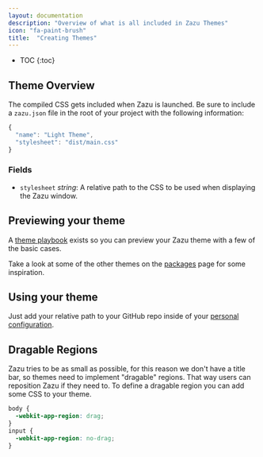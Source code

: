 ```yaml
---
layout: documentation
description: "Overview of what is all included in Zazu Themes"
icon: "fa-paint-brush"
title:  "Creating Themes"
---
```


* TOC
{:toc}

## Theme Overview

The compiled CSS gets included when Zazu is launched. Be sure to include a
`zazu.json` file in the root of your project with the following information:

~~~ javascript
{
  "name": "Light Theme",
  "stylesheet": "dist/main.css"
}
~~~~

### Fields

* `stylesheet` *string*: A relative path to the CSS to be used when displaying
  the Zazu window.

## Previewing your theme

A [theme
playbook](https://tinytacoteam.github.io/zazu-theme-playbook) exists so you can
preview your Zazu theme with a few of the basic cases.

Take a look at some of the other themes on the [packages](/themes/) page for
some inspiration.

## Using your theme

Just add your relative path to your GitHub repo inside of your [personal
configuration](/documentation/configuration/#theme).

## Dragable Regions

Zazu tries to be as small as possible, for this reason we don't have a title
bar, so themes need to implement "dragable" regions. That way users can
reposition Zazu if they need to. To define a dragable region you can add some
CSS to your theme.

~~~ css
body {
  -webkit-app-region: drag;
}
input {
  -webkit-app-region: no-drag;
}
~~~
